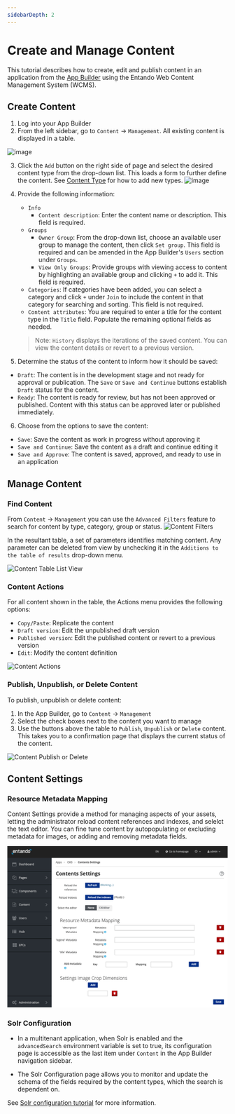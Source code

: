 ```yaml
---
sidebarDepth: 2
---
```


# Create and Manage Content

This tutorial describes how to create, edit and publish content in an application from the [App Builder](../../docs/compose/app-builder.md) using the Entando Web Content Management System (WCMS).

## Create Content

1. Log into your App Builder
2. From the left sidebar, go to `Content` → `Management`. All existing content is displayed in a table.

![image](./img/content-management.png)

3. Click the `Add` button on the right side of page and select the desired content type from the drop-down list. This loads a form to further define the content. See [Content Type](./content-types-tutorial.md) for how to add new types.
![image](./img/content-add.png)

4. Provide the following information:
    * `Info` 
         * `Content description`: Enter the content name or description. This field is required.
    *  `Groups`
         * `Owner Group`: From the drop-down list, choose an available user group to manage the content, then click `Set group`. This field is required and can be amended in the App Builder's `Users` section under `Groups`.
         * `View Only Groups`: Provide groups with viewing access to content by highlighting an available group and clicking `+` to add it. This field is required. 
    *  `Categories`: If categories have been added, you can select a category and click `+` under `Join` to include the content in that category for searching and sorting. This field is not required.
    *  `Content attributes`: You are required to enter a title for the content type in the `Title` field. Populate the remaining optional fields as needed.
    > Note: `History` displays the iterations of the saved content. You can view the content details or revert to a previous version. 

5. Determine the status of the content to inform how it should be saved:  
 * `Draft`: The content is in the development stage and not ready for approval or publication. The `Save` or `Save and Continue` buttons establish `Draft` status for the content.
 * `Ready`: The content is ready for review, but has not been approved or published. Content with this status can be approved later or published immediately.

6. Choose from the options to save the content:
 * `Save`: Save the content as work in progress without approving it
 * `Save and Continue`: Save the content as a draft and continue editing it
 * `Save and Approve`: The content is saved, approved, and ready to use in an application


## Manage Content

### Find Content

From `Content` → `Management` you can use the `Advanced Filters` feature to search for content by type, category, group or status. 
![Content Filters](./img/content-filters.png)

In the resultant table, a set of parameters identifies matching content. Any parameter can be deleted from view by unchecking it in the `Additions to the table of results` drop-down menu.

![Content Table List View](./img/content-table-view.png)

### Content Actions

For all content shown in the table, the Actions menu provides the following options:
 * `Copy/Paste`: Replicate the content
 * `Draft version`: Edit the unpublished draft version
 * `Published version`: Edit the published content or revert to a previous version
 * `Edit`: Modify the content definition

![Content Actions](./img/content-actions.png)

### Publish, Unpublish, or Delete Content

To publish, unpublish or delete content:

1. In the App Builder, go to `Content` → `Management`
2. Select the check boxes next to the content you want to manage
3. Use the buttons above the table to `Publish`, `Unpublish` or `Delete` content. This takes you to a confirmation page that displays the current status of the content. 

![Content Publish or Delete](./img/content-publish.png)

## Content Settings
### Resource Metadata Mapping
Content Settings provide a method for managing aspects of your assets, letting the administrator reload content references and indexes, and selelct the text editor.  You can fine tune content by autopopulating or excluding metadata for images, or adding and removing metadata fields.

![image](./img/content-setting.png)

### Solr Configuration 
* In a multitenant application, when Solr is enabled and the `advancedSearch` environment variable is set to true, its configuration page is accessible as the last item under `Content` in the App Builder navigation sidebar.

* The Solr Configuration page allows you to monitor and update the schema of the fields required by the content types, which the search is dependent on.

See [Solr configuration tutorial](../consume/solr.md) for more information.
